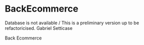 # BackEcommerce
Database is not available /
This is a preliminary version up to be refactoricised. Gabriel Setticase

Back Ecommerce
